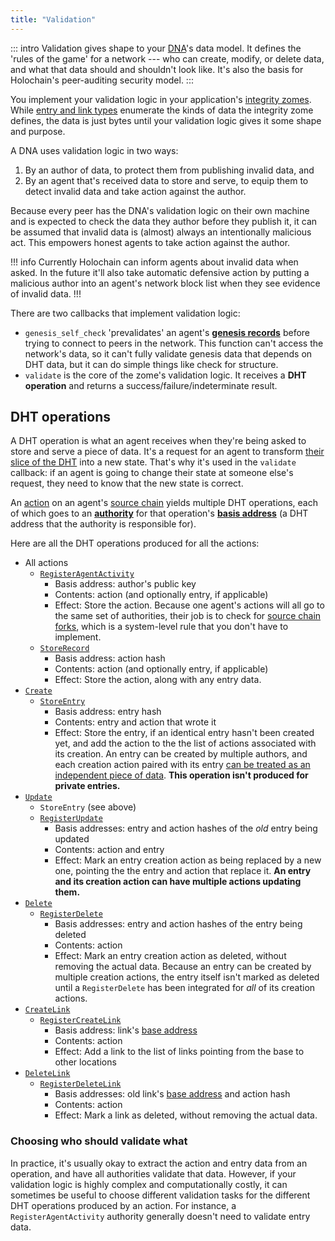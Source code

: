 ```yaml
---
title: "Validation"
---
```


::: intro
Validation gives shape to your [DNA](/build/dnas/)'s data model. It defines the 'rules of the game' for a network --- who can create, modify, or delete data, and what that data should and shouldn't look like. It's also the basis for Holochain's peer-auditing security model.
:::

You implement your validation logic in your application's [integrity zomes](/build/zomes/#integrity). While [entry and link types](/build/working-with-data/) enumerate the kinds of data the integrity zome defines, the data is just bytes until your validation logic gives it some shape and purpose.

A DNA uses validation logic in two ways:

1. By an author of data, to protect them from publishing invalid data, and
2. By an agent that's received data to store and serve, to equip them to detect invalid data and take action against the author.

Because every peer has the DNA's validation logic on their own machine and is expected to check the data they author before they publish it, it can be assumed that invalid data is (almost) always an intentionally malicious act. This empowers honest agents to take action against the author.

!!! info
Currently Holochain can inform agents about invalid data when asked. In the future it'll also take automatic defensive action by putting a malicious author into an agent's network block list when they see evidence of invalid data.
!!!

There are two callbacks that implement validation logic:

* `genesis_self_check` 'prevalidates' an agent's [**genesis records**](/concepts/3_source_chain/#source-chain-your-own-data-store) before trying to connect to peers in the network. This function can't access the network's data, so it can't fully validate genesis data that depends on DHT data, but it can do simple things like check for structure.
* `validate` is the core of the zome's validation logic. It receives a **DHT operation** and returns a success/failure/indeterminate result.

## DHT operations

A DHT operation is what an agent receives when they're being asked to store and serve a piece of data. It's a request for an agent to transform [their slice of the DHT](/concepts/4_dht/#finding-peers-and-data-in-a-distributed-database) into a new state. That's why it's used in the `validate` callback: if an agent is going to change their state at someone else's request, they need to know that the new state is correct.

An [action](/build/working-with-data/#entries-actions-and-records-primary-data) on an agent's [source chain](/concepts/3_source_chain/) yields multiple DHT operations, each of which goes to an [**authority**](/resources/glossary/#validation-authority) for that operation's [**basis address**](/resources/glossary/#basis-address) (a DHT address that the authority is responsible for).

Here are all the DHT operations produced for all the actions:

* All actions
    * [`RegisterAgentActivity`](https://docs.rs/holochain_integrity_types/latest/holochain_integrity_types/op/enum.Op.html#variant.RegisterAgentActivity)
        * Basis address: author's public key
        * Contents: action (and optionally entry, if applicable)
        * Effect: Store the action. Because one agent's actions will all go to the same set of authorities, their job is to check for [source chain forks](/resources/glossary/#fork-source-chain), which is a system-level rule that you don't have to implement.
    * [`StoreRecord`](https://docs.rs/holochain_integrity_types/latest/holochain_integrity_types/op/enum.Op.html#variant.StoreRecord)
        * Basis address: action hash
        * Contents: action (and optionally entry, if applicable)
        * Effect: Store the action, along with any entry data.
* [`Create`](https://docs.rs/holochain_integrity_types/latest/holochain_integrity_types/action/enum.Action.html#variant.Create)
    * [`StoreEntry`](https://docs.rs/holochain_integrity_types/latest/holochain_integrity_types/op/enum.Op.html#variant.StoreEntry)
        * Basis address: entry hash
        * Contents: entry and action that wrote it
        * Effect: Store the entry, if an identical entry hasn't been created yet, and add the action to the the list of actions associated with its creation. An entry can be created by multiple authors, and each creation action paired with its entry [can be treated as an independent piece of data](/build/entries/#entries-and-actions). **This operation isn't produced for private entries.**
* [`Update`](https://docs.rs/holochain_integrity_types/latest/holochain_integrity_types/action/enum.Action.html#variant.Update)
    * `StoreEntry` (see above)
    * [`RegisterUpdate`](https://docs.rs/holochain_integrity_types/latest/holochain_integrity_types/op/enum.Op.html#variant.RegisterUpdate)
        * Basis addresses: entry and action hashes of the _old_ entry being updated
        * Contents: action and entry
        * Effect: Mark an entry creation action as being replaced by a new one, pointing the the entry and action that replace it. **An entry and its creation action can have multiple actions updating them.**
* [`Delete`](https://docs.rs/holochain_integrity_types/latest/holochain_integrity_types/action/enum.Action.html#variant.Delete)
    * [`RegisterDelete`](https://docs.rs/holochain_integrity_types/latest/holochain_integrity_types/op/enum.Op.html#variant.RegisterDelete)
        * Basis addresses: entry and action hashes of the entry being deleted
        * Contents: action
        * Effect: Mark an entry creation action as deleted, without removing the actual data. Because an entry can be created by multiple creation actions, the entry itself isn't marked as deleted until a `RegisterDelete` has been integrated for _all_ of its creation actions.
* [`CreateLink`](https://docs.rs/holochain_integrity_types/latest/holochain_integrity_types/action/enum.Action.html#variant.CreateLink)
    * [`RegisterCreateLink`](https://docs.rs/holochain_integrity_types/latest/holochain_integrity_types/op/enum.Op.html#variant.RegisterCreateLink)
        * Basis address: link's [base address](/build/links-paths-and-anchors/#define-a-link-type)
        * Contents: action
        * Effect: Add a link to the list of links pointing from the base to other locations
* [`DeleteLink`](https://docs.rs/holochain_integrity_types/latest/holochain_integrity_types/action/enum.Action.html#variant.DeleteLink)
    * [`RegisterDeleteLink`](https://docs.rs/holochain_integrity_types/latest/holochain_integrity_types/op/enum.Op.html#variant.RegisterCreateLink)
        * Basis addresses: old link's [base address](/build/links-paths-and-anchors/#define-a-link-type) and action hash
        * Contents: action
        * Effect: Mark a link as deleted, without removing the actual data.

### Choosing who should validate what

In practice, it's usually okay to extract the action and entry data from an operation, and have all authorities validate that data. However, if your validation logic is highly complex and computationally costly, it can sometimes be useful to choose different validation tasks for the different DHT operations produced by an action. For instance, a `RegisterAgentActivity` authority generally doesn't need to validate entry data.
